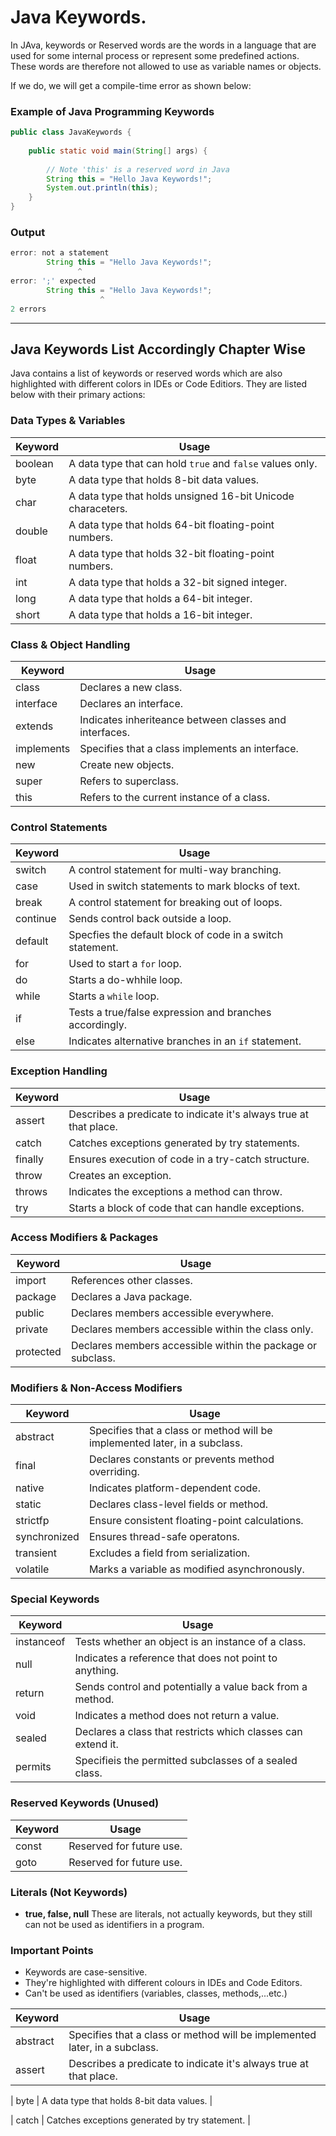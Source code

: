 # Java Keywords.
In JAva, keywords or Reserved words are the words in a language that are used for some internal process or represent some predefined actions. These words are therefore not allowed to use as variable names or objects.

If we do, we will get a compile-time error as shown below:

### Example of Java Programming Keywords

```java
public class JavaKeywords {
    
    public static void main(String[] args) {
        
        // Note 'this' is a reserved word in Java
        String this = "Hello Java Keywords!";
        System.out.println(this);
    }
}
```

### Output

```java
error: not a statement
        String this = "Hello Java Keywords!";
               ^
error: ';' expected
        String this = "Hello Java Keywords!";
                    ^
2 errors
```
---

## Java Keywords List Accordingly Chapter Wise
Java contains a list of keywords or reserved words which are also highlighted with different colors in IDEs or Code Editiors. They are listed below with their primary actions:

### Data Types & Variables

| **Keyword** | **Usage** |
|-------------|-----------|
| boolean | A data type that can hold `true` and `false` values only. |
| byte | A data type that holds 8-bit data values. |
| char | A data type that holds unsigned 16-bit Unicode characeters. |
| double | A data type that holds 64-bit floating-point numbers. |
| float | A data type that holds 32-bit floating-point numbers. |
| int | A data type that holds a 32-bit signed integer. |
| long | A data type that holds a 64-bit integer. |
| short | A data type that holds a 16-bit integer. |

### Class & Object Handling 

|**Keyword** | **Usage** |
|------------|-----------|
| class | Declares a new class. |
| interface | Declares an interface. |
| extends | Indicates inheriteance between classes and interfaces. |
| implements | Specifies that a class implements an interface. |
| new | Create new objects. |
| super | Refers to superclass. |
| this | Refers to the current instance of a class. |

### Control Statements 

| **Keyword** | **Usage** |
|-------------|-----------|
| switch | A control statement for multi-way branching. |
| case | Used in switch statements to mark blocks of text. |
| break | A control statement for breaking out of loops. |
| continue | Sends control back outside a loop. |
| default | Specfies the default block of code in a switch statement. |
| for | Used to start a `for` loop. |
| do | Starts a do-whhile loop. |
| while | Starts a `while` loop. |
| if | Tests a true/false expression and branches accordingly. |
| else | Indicates alternative branches in an `if` statement. |

### Exception Handling 

| **Keyword** | **Usage** |
|-------------|-----------|
| assert | Describes a predicate to indicate it's always true at that place. |
| catch | Catches exceptions generated by try statements. |
| finally | Ensures execution of code in a try-catch structure. |
| throw | Creates an exception. | 
| throws | Indicates the exceptions a method can throw. |
| try | Starts a block of code that can handle exceptions. |

### Access Modifiers & Packages

| **Keyword** | **Usage** |
|-------------|-----------|
| import | References other classes. |
| package | Declares a Java package. |
| public | Declares members accessible everywhere. |
| private | Declares members accessible within the class only. |
| protected | Declares members accessible within the package or subclass. |

### Modifiers & Non-Access Modifiers

| **Keyword** | **Usage** |
|-------------|-----------|
| abstract | Specifies that a class or method will be implemented later, in a subclass. |
| final | Declares constants or prevents method overriding. |
| native | Indicates platform-dependent code. |
|static | Declares class-level fields or method. |
| strictfp | Ensure consistent floating-point calculations. |
| synchronized | Ensures thread-safe operatons. |
| transient | Excludes a field from serialization. |
| volatile | Marks a variable as modified asynchronously. |

### Special Keywords

| **Keyword** | **Usage** |
|-------------|-----------|
| instanceof | Tests whether an object is an instance of a class. |
| null | Indicates a reference that does not point to anything. |
| return | Sends control and potentially a value back from a method. |
| void | Indicates a method does not return a value. |
| sealed | Declares a class that restricts which classes can extend it. |
| permits | Specifieis the permitted subclasses of a sealed class. |

### Reserved Keywords (Unused)

| **Keyword** | **Usage** |
|-------------|-----------|
| const | Reserved for future use. |
| goto | Reserved for future use. |

### Literals (Not Keywords)

- **true, false, null**
These are literals, not actually keywords, but they still can not be used as identifiers in a program.

### Important Points
- Keywords are case-sensitive.
- They're highlighted with different colours in IDEs and Code Editors.
- Can't be used as identifiers (variables, classes, methods,...etc.)


| **Keyword** | **Usage** |
|-------------|-----------|
| abstract | Specifies that a class or method will be implemented later, in a subclass. |
| assert | Describes a predicate to indicate it's always true at that place. |

| byte | A data type that holds 8-bit data values. |

| catch | Catches exceptions generated by try statement. |



